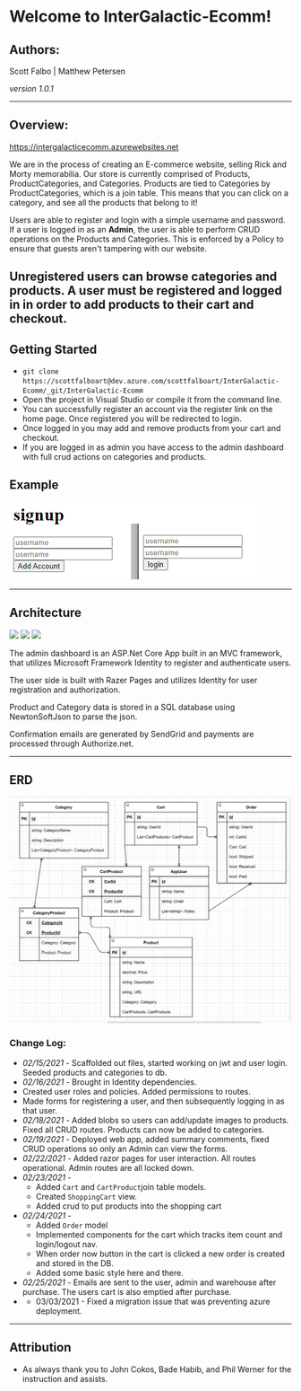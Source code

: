 # Welcome to InterGalactic-Ecomm!

## Authors:

Scott Falbo | Matthew Petersen

*version 1.0.1*

---

## Overview:

https://intergalacticecomm.azurewebsites.net

We are in the process of creating an E-commerce website, selling Rick and Morty memorabilia. Our store is currently comprised of Products, ProductCategories, and Categories.
Products are tied to Categories by ProductCategories, which is a join table. This means that you can click on a category, and see all the products that belong to it!

Users are able to register and login with a simple username and password. 
If a user is logged in as an **Admin**, the user is able to perform CRUD operations on the Products and Categories. This is enforced by a Policy to ensure that guests aren't tampering with our website.

Unregistered users can browse categories and products.  A user must be registered and logged in in order to add products to their cart and checkout.
---

## Getting Started
+ `git clone https://scottfalboart@dev.azure.com/scottfalboart/InterGalactic-Ecomm/_git/InterGalactic-Ecomm`
+ Open the project in Visual Studio or compile it from the command line.
+ You can successfully register an account via the register link on the home page.  Once registered you will be redirected to login.
+ Once logged in you may add and remove products from your cart and checkout.
+ If you are logged in as admin you have access to the admin dashboard with full crud actions on categories and products.
## Example

![Registration and Login](assets/signin.png)

---

## Architecture

  <img src ="https://img.shields.io/badge/C%23%20-%23239120.svg?style=flat&logo=c%2B%2B&logoColor=ffffff">
  <img src="https://img.shields.io/badge/.NET Core-net%23239120.svg?style=flat&logo=dot-net&logoColor=00c8ff">
  <img src="https://img.shields.io/badge/Azure%20-%230072C6.svg?style=flat&logo=azure-devops&logoColor=00c8ff">

The admin dashboard is an ASP.Net Core App built in an MVC framework, that utilizes Microsoft Framework Identity to register and authenticate users.  

The user side is built with Razer Pages and utilizes Identity for user registration and authorization. 

Product and Category data is stored in a SQL database using NewtonSoftJson to parse the json.

Confirmation emails are generated by SendGrid and payments are processed through Authorize.net.  

---

## ERD
![Whiteboard](assets/intergalactic_erd.PNG)

### Change Log:
+ *02/15/2021* - Scaffolded out files, started working on jwt and user login. Seeded products and categories to db.
+ *02/16/2021* - Brought in Identity dependencies.
+ Created user roles and policies.  Added permissions to routes.
+ Made forms for registering a user, and then subsequently logging in as that user.
+ *02/18/2021* - Added blobs so users can add/update images to products. Fixed all CRUD routes. Products can now be added to categories.
+ *02/19/2021* - Deployed web app, added summary comments, fixed CRUD operations so only an Admin can view the forms.
+ *02/22/2021* - Added razor pages for user interaction. All routes operational. Admin routes are all locked down.
+ *02/23/2021* - 
  + Added `Cart` and `CartProduct`join table models.
  + Created `ShoppingCart` view.
  + Added crud to put products into the shopping cart
+ *02/24/2021* - 
  + Added `Order` model
  + Implemented components for the cart which tracks item count and login/logout nav.
  + When order now button in the cart is clicked a new order is created and stored in the DB.
  + Added some basic style here and there.
+ *02/25/2021* - Emails are sent to the user, admin and warehouse after purchase. The users cart is also emptied after purchase.
+ + 03/03/2021 - Fixed a migration issue that was preventing azure deployment.  
---

## Attribution
+ As always thank you to John Cokos, Bade Habib, and Phil Werner for the instruction and assists.

